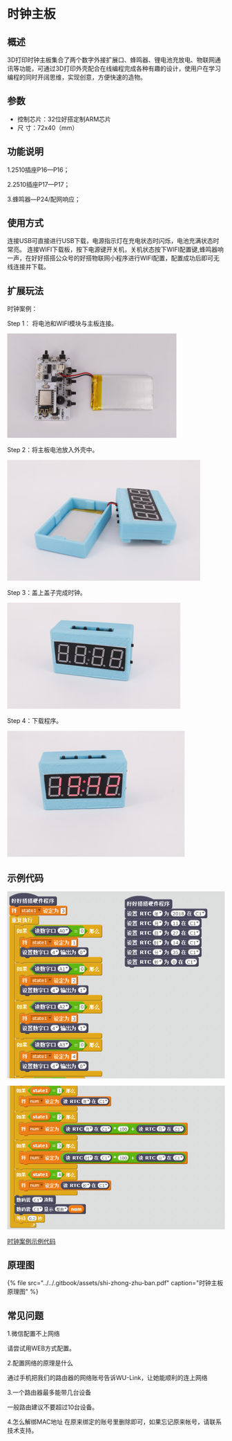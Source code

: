 # 时钟主板

## 概述

3D打印时钟主板集合了两个数字外接扩展口、蜂鸣器、锂电池充放电、物联网通讯等功能，可通过3D打印外壳配合在线编程完成各种有趣的设计，使用户在学习编程的同时开阔思维，实现创意，方便快速的造物。

## 参数

* 控制芯片：32位好搭定制ARM芯片 
* 尺        寸：72x40（mm）

## 功能说明

1.2510插座P16—P16；

2.2510插座P17—P17；

3.蜂鸣器—P24/配网响应；

## 使用方式

连接USB可直接进行USB下载，电源指示灯在充电状态时闪烁，电池充满状态时常亮。 连接WIFI下载板，按下电源键开关机，关机状态按下WIFI配置键,蜂鸣器响一声，在好好搭搭公众号的好搭物联网小程序进行WIFI配置，配置成功后即可无线连接并下载。

## 扩展玩法

时钟案例：

Step 1： 将电池和WIFI模块与主板连接。

![](../../.gitbook/assets/shizhong-1.png)

Step 2：将主板电池放入外壳中。

![](../../.gitbook/assets/shizhong-2.png)

Step 3：盖上盖子完成时钟。

![](../../.gitbook/assets/shizhong-3.png)

Step 4：下载程序。

![](../../.gitbook/assets/shizhong-4.png)

## 示例代码

![](../../.gitbook/assets/shizhong-5.png)

![](../../.gitbook/assets/shizhong-6.png)

[时钟案例示例代码](http://www.haohaodada.com/show.php?id=1065991)

## 原理图

{% file src="../../.gitbook/assets/shi-zhong-zhu-ban.pdf" caption="时钟主板原理图" %}

## 常见问题

1.微信配置不上网络

请尝试用WEB方式配置。

2.配置网络的原理是什么

通过手机把我们的路由器的网络账号告诉WU-Link，让她能顺利的连上网络

3.一个路由器最多能带几台设备

一般路由建议不要超过10台设备。

4.怎么解绑MAC地址 在原来绑定的账号里删除即可，如果忘记原来帐号，请联系技术支持。

